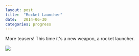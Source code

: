 ```yaml
---
layout: post
title:  "Rocket Launcher"
date:   2014-06-30
categories: progress
---
```

More teasers! This time it's a new weapon, a rocket launcher.

![](https://raw.githubusercontent.com/cxong/cdogs-sdl/gh-pages/_posts/rockets.gif)